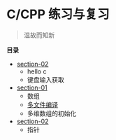 C/CPP 练习与复习
===
> 温故而知新

**目录**

* [section-02](section-00/summary.md)
    * hello c
    * 键盘输入获取
* [section-01](section-01/summary.md)
    * 数组
    * [多文件编译](section-01/gcc_usage1.md)
    * 多维数组的初始化
* [section-02](section-02/summary.md)
    * 指针
